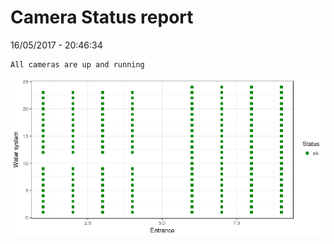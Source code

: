 Camera Status report
================
16/05/2017 - 20:46:34

    All cameras are up and running

![](camreport_files/figure-markdown_github/unnamed-chunk-2-1.png)
